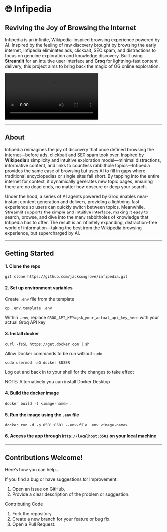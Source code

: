 # 🌐 Infipedia
## Reviving the Joy of Browsing the Internet

Infipedia is an infinite, Wikipedia-inspired browsing experience powered by AI. Inspired by the feeling of raw discovery brought by browsing the early internet, Infipedia eliminates ads, clickbait, SEO spam, and distractions to focus on genuine exploration and knowledge discovery. Built using **Streamlit** for an intuitive user interface and **Groq** for lightning-fast content delivery, this project aims to bring back the magic of OG online exploration.

<video src="assets/InfipediaDemo.mp4" controls="controls" style="max-width: 100%;">
    Your browser does not support the video tag.
</video>

---
## About

Infipedia reimagines the joy of discovery that once defined browsing the internet—before ads, clickbait and SEO spam took over. Inspired by **Wikipedia**’s simplicity and intuitive exploration model—minimal distractions, informative content, and links to countless rabbithole topics—Infipedia provides the same ease of browsing but uses AI to fill in gaps where traditional encyclopedias or single sites fall short. By tapping into the entire internet for context, it dynamically generates new topic pages, ensuring there are no dead ends, no matter how obscure or deep your search.

Under the hood, a series of AI agents powered by Groq enables near-instant content generation and delivery, providing a lightning-fast experience so users can quickly switch between topics. Meanwhile, Streamlit supports the simple and intuitive interface, making it easy to search, browse, and dive into the many rabbitholes of knowledge that Infipedia has to offer. The result is an infinitely expanding, distraction-free world of information—taking the best from the Wikipedia browsing experience, but supercharged by AI.

---

## Getting Started

#### **1. Clone the repo**
   ```
   git clone https://github.com/jacksongrove/infipedia.git
   ```

#### **2. Set up environment variables**

   Create `.env` file from the template
   ```
   cp .env.template .env
   ```
   Within `.env`, replace `GROQ_API_KEY=gsk_your_actual_api_key_here` with your actual Groq API key
   
#### **3. Install docker**
  ```
  curl -fsSL https://get.docker.com | sh
  ```
  Allow Docker commands to be run without `sudo`
  ```
  sudo usermod -aG docker $USER
  ```
  Log out and back in to your shell for the changes to take effect

  NOTE: Alternatively you can install Docker Desktop

#### **4. Build the docker image**
  ```
  docker build -t <image-name> .
  ```

#### **5. Run the image using the `.env` file**
  ```
  docker run -d -p 8501:8501 --env-file .env <image-name>
  ```

#### **6. Access the app through ``http://localhost:8501`` on your local machine**

---

## Contributions Welcome!

Here’s how you can help...

If you find a bug or have suggestions for improvement:
   1.	Open an issue on GitHub.
   2.	Provide a clear description of the problem or suggestion.

Contributing Code
   1.	Fork the repository.
   2.	Create a new branch for your feature or bug fix.
   3. Open a Pull Request.
